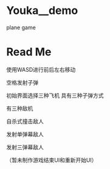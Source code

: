 # Youka__demo
plane game
# Read Me

使用WASD进行前后左右移动

空格发射子弹

初始界面选择三种飞机  具有三种子弹方式

有三种敌机

自杀式撞击敌人

发射单弹幕敌人

发射三弹幕敌人



（暂未制作游戏结束UI和重新开始UI）
